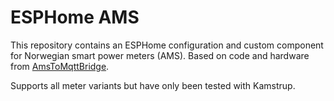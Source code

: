 ESPHome AMS
===========

This repository contains an ESPHome configuration and custom component
for Norwegian smart power meters (AMS). Based on code and hardware
from [AmsToMqttBridge](https://github.com/roarfred/AmsToMqttBridge).

Supports all meter variants but have only been tested with Kamstrup.
